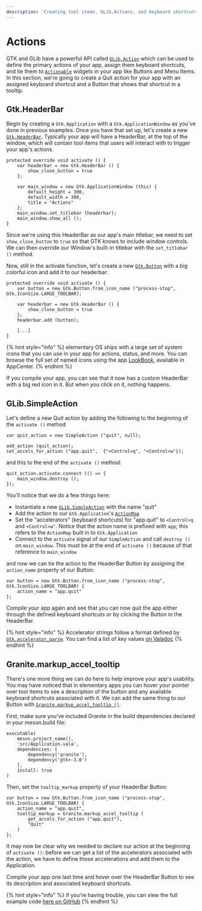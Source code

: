 ```yaml
---
description: 'Creating tool items, GLib.Actions, and keyboard shortcuts'
---
```


# Actions

GTK and GLib have a powerful API called [`GLib.Action`](https://valadoc.org/gio-2.0/GLib.Action.html) which can be used to define the primary actions of your app, assign them keyboard shortcuts, and tie them to [`Actionable`](https://valadoc.org/gtk+-3.0/Gtk.Actionable.html) widgets in your app like Buttons and Menu Items. In this section, we're going to create a Quit action for your app with an assigned keyboard shortcut and a Button that shows that shortcut in a tooltip.

## Gtk.HeaderBar

Begin by creating a `Gtk.Application` with a `Gtk.ApplicationWindow` as you've done in previous examples. Once you have that set up, let's create a new [`Gtk.HeaderBar`](https://valadoc.org/gtk+-3.0/Gtk.HeaderBar.html). Typically your app will have a HeaderBar, at the top of the window, which will contain tool items that users will interact with to trigger your app's actions.

```text
protected override void activate () {
    var headerbar = new Gtk.HeaderBar () {
        show_close_button = true
    };

    var main_window = new Gtk.ApplicationWindow (this) {
        default_height = 300,
        default_width = 300,
        title = "Actions"
    };
    main_window.set_titlebar (headerbar);
    main_window.show_all ();
}
```

Since we're using this HeaderBar as our app's main titlebar, we need to set `show_close_button` to `true` so that GTK knows to include window controls. We can then override our Window's built-in titlebar with the `set_titlebar ()` method.

Now, still in the activate function, let's create a new [`Gtk.Button`](https://valadoc.org/gtk+-3.0/Gtk.Button.html) with a big colorful icon and add it to our headerbar:

```text
protected override void activate () {
    var button = new Gtk.Button.from_icon_name ("process-stop", Gtk.IconSize.LARGE_TOOLBAR);

    var headerbar = new Gtk.HeaderBar () {
        show_close_button = true
    };
    headerbar.add (button);

    [...]
}
```

{% hint style="info" %}
elementary OS ships with a large set of system icons that you can use in your app for actions, status, and more. You can browse the full set of named icons using the app [LookBook](http://appcenter.elementary.io/com.github.danrabbit.lookbook/), available in AppCenter.
{% endhint %}

If you compile your app, you can see that it now has a custom HeaderBar with a big red icon in it. But when you click on it, nothing happens.

## GLib.SimpleAction

Let's define a new Quit action by adding the following to the beginning of the `activate ()` method

```text
var quit_action = new SimpleAction ("quit", null);

add_action (quit_action);
set_accels_for_action ("app.quit",  {"<Control>q", "<Control>w"});
```

and this to the end of the `activate ()` method:

```text
quit_action.activate.connect (() => {
    main_window.destroy ();
});
```

You'll notice that we do a few things here:

* Instantiate a new [`GLib.SimpleAction`](https://valadoc.org/gio-2.0/GLib.SimpleAction.html) with the name "quit"
* Add the action to our `Gtk.Application`'s [`ActionMap`](https://valadoc.org/gio-2.0/GLib.ActionMap.html)
* Set the "accelerators" \(keyboard shortcuts\) for "app.quit" to `<Control>q` and `<Control>w"`. Notice that the action name is prefixed with `app`; this refers to the `ActionMap` built in to `Gtk.Application`
* Connect to the `activate` signal of our `SimpleAction` and call `destroy ()` on `main_window`. This must be at the end of `activate ()` because of that reference to `main_window`

and now we can tie the action to the HeaderBar Button by assigning the `action_name` property of our Button:

```text
var button = new Gtk.Button.from_icon_name ("process-stop", Gtk.IconSize.LARGE_TOOLBAR) {
    action_name = "app.quit"
};
```

Compile your app again and see that you can now quit the app either through the defined keyboard shortcuts or by clicking the Button in the HeaderBar.

{% hint style="info" %}
Accelerator strings follow a format defined by [`Gtk.accelerator_parse`](https://valadoc.org/gtk+-3.0/Gtk.accelerator_parse.html). You can find a list of key values [on Valadoc](https://valadoc.org/gdk-3.0/Gdk.Key.html)
{% endhint %}

## Granite.markup\_accel\_tooltip

There's one more thing we can do here to help improve your app's usability. You may have noticed that in elementary apps you can hover your pointer over tool items to see a description of the button and any available keyboard shortcuts associated with it. We can add the same thing to our Button with [`Granite.markup_accel_tooltip ()`](https://valadoc.org/granite/Granite.markup_accel_tooltip.html).

First, make sure you've included Granite in the build dependencies declared in your meson.build file:

```text
executable(
    meson.project_name(),
    'src/Application.vala',
    dependencies: [
        dependency('granite'),
        dependency('gtk+-3.0')
    ],
    install: true
)
```

Then, set the `tooltip_markup` property of your HeaderBar Button:

```text
var button = new Gtk.Button.from_icon_name ("process-stop", Gtk.IconSize.LARGE_TOOLBAR) {
    action_name = "app.quit",
    tooltip_markup = Granite.markup_accel_tooltip (
        get_accels_for_action ("app.quit"),
        "Quit"
    )
};
```

It may now be clear why we needed to declare our action at the beginning of `activate ()`: before we can get a list of the accelerators associated with the action, we have to define those accelerations and add them to the Application.

Compile your app one last time and hover over the HeaderBar Button to see its description and associated keyboard shortcuts.

{% hint style="info" %}
If you're having trouble, you can view the full example code [here on GitHub](https://github.com/vala-lang/examples/tree/glib-action)
{% endhint %}

